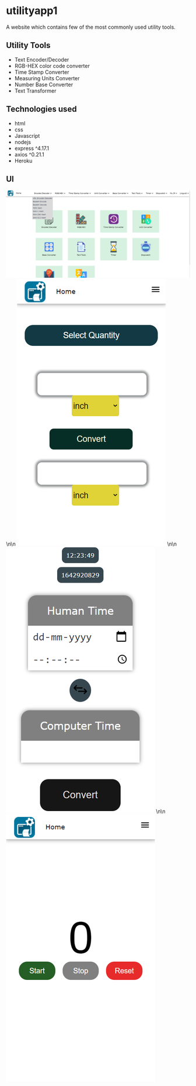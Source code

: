 # utilityapp1
A website which contains few of the most commonly used utility tools. 

## Utility Tools
- Text Encoder/Decoder
- RGB-HEX color code converter
- Time Stamp Converter
- Measuring Units Converter
- Number Base Converter
- Text Transformer

## Technologies used
- html
- css
- Javascript
- nodejs
- express ^4.17.1
- axios ^0.21.1
- Heroku

## UI
<img src="/readmeimages/ua-ss1.jpg" />
\n\n
<img src="/readmeimages/ua-ss2.png" />
\n\n
<img src="/readmeimages/ua-ss3.png" />
\n\n
<img src="/readmeimages/ua-ss4.png" />
